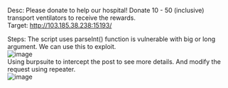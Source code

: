 Desc: Please donate to help our hospital! Donate 10 - 50 (inclusive) transport ventilators to receive the rewards. <br>
Target: http://103.185.38.238:15193/ <br>

Steps: The script uses parseInt() function is vulnerable with big or long argument. We can use this to exploit. <br> ![image](https://user-images.githubusercontent.com/63649797/187029658-b554edaa-b6a1-4697-bfb2-b89e6cbb3413.png)
 <br>
Using burpsuite to intercept the post to see more details. And modify the request using repeater. <br>
![image](https://user-images.githubusercontent.com/63649797/187029705-b8db883e-e95b-4a17-ada3-c796800dbe8f.png)


